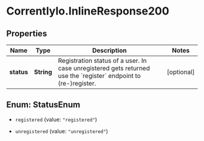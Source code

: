 # CorrentlyIo.InlineResponse200

## Properties

Name | Type | Description | Notes
------------ | ------------- | ------------- | -------------
**status** | **String** | Registration status of a user. In case unregistered gets returned use the &#x60;register&#x60; endpoint to (re-)register. | [optional] 



## Enum: StatusEnum


* `registered` (value: `"registered"`)

* `unregistered` (value: `"unregistered"`)




